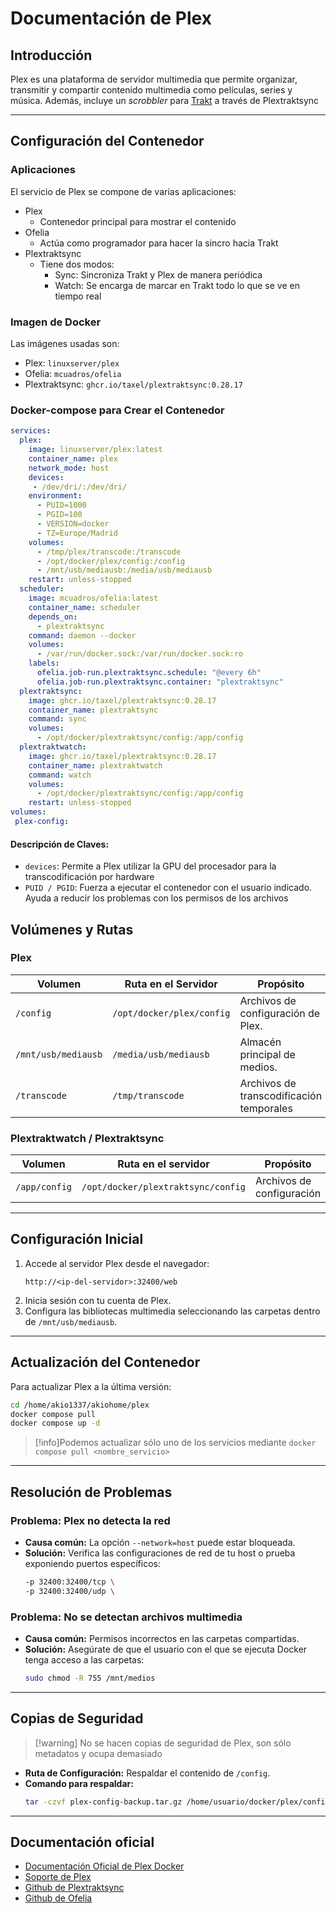 
# Documentación de Plex

## Introducción
Plex es una plataforma de servidor multimedia que permite organizar, transmitir y compartir contenido multimedia como películas, series y música. Además, incluye un _scrobbler_ para [Trakt](https://trakt.tv) a través de Plextraktsync

---

## Configuración del Contenedor

### Aplicaciones
El servicio de Plex se compone de varias aplicaciones:
- Plex
  - Contenedor principal para mostrar el contenido
- Ofelia
  - Actúa como programador para hacer la sincro hacia Trakt
- Plextraktsync
  - Tiene dos modos:
    - Sync: Sincroniza Trakt y Plex de manera periódica
    - Watch: Se encarga de marcar en Trakt todo lo que se ve en tiempo real
### Imagen de Docker
Las imágenes usadas son:
- Plex: `linuxserver/plex`
- Ofelia: `mcuadros/ofelia`
- Plextraktsync: `ghcr.io/taxel/plextraktsync:0.28.17`

### Docker-compose para Crear el Contenedor
```yaml
services:
  plex:
    image: linuxserver/plex:latest
    container_name: plex
    network_mode: host
    devices:
     - /dev/dri/:/dev/dri/
    environment:
      - PUID=1000
      - PGID=100
      - VERSION=docker
      - TZ=Europe/Madrid
    volumes:
      - /tmp/plex/transcode:/transcode
      - /opt/docker/plex/config:/config
      - /mnt/usb/mediausb:/media/usb/mediausb
    restart: unless-stopped
  scheduler:
    image: mcuadros/ofelia:latest
    container_name: scheduler
    depends_on:
      - plextraktsync
    command: daemon --docker
    volumes:
      - /var/run/docker.sock:/var/run/docker.sock:ro
    labels:
      ofelia.job-run.plextraktsync.schedule: "@every 6h"
      ofelia.job-run.plextraktsync.container: "plextraktsync"
  plextraktsync:
    image: ghcr.io/taxel/plextraktsync:0.28.17
    container_name: plextraktsync
    command: sync
    volumes:
      - /opt/docker/plextraktsync/config:/app/config
  plextraktwatch:
    image: ghcr.io/taxel/plextraktsync:0.28.17
    container_name: plextraktwatch
    command: watch
    volumes:
      - /opt/docker/plextraktsync/config:/app/config
    restart: unless-stopped
volumes:
 plex-config:
```

#### Descripción de Claves:
- `devices`: Permite a Plex utilizar la GPU del procesador para la transcodificación por hardware
- `PUID / PGID`: Fuerza a ejecutar el contenedor con el usuario indicado. Ayuda a reducir los problemas con los permisos de los archivos


## Volúmenes y Rutas
### Plex
| Volumen          | Ruta en el Servidor         | Propósito     |
|-------------------|-----------------------------|--------------|
| `/config`         | `/opt/docker/plex/config` | Archivos de configuración de Plex. |
| `/mnt/usb/mediausb`           | `/media/usb/mediausb`              | Almacén principal de medios.    |
| `/transcode`|  `/tmp/transcode` | Archivos de transcodificación temporales | 

### Plextraktwatch / Plextraktsync
| Volumen | Ruta en el servidor | Propósito |
|--------------|-------------------|------------------|
|`/app/config` | `/opt/docker/plextraktsync/config` | Archivos de configuración | 

---

## Configuración Inicial
1. Accede al servidor Plex desde el navegador:  
   ```
   http://<ip-del-servidor>:32400/web
   ```
2. Inicia sesión con tu cuenta de Plex.
3. Configura las bibliotecas multimedia seleccionando las carpetas dentro de `/mnt/usb/mediausb`.

---

## Actualización del Contenedor
Para actualizar Plex a la última versión:
```bash
cd /home/akio1337/akiohome/plex
docker compose pull
docker compose up -d
```

> [!info]Podemos actualizar sólo uno de los servicios mediante `docker compose pull <nombre_servicio>`

---

## Resolución de Problemas
### Problema: Plex no detecta la red
- **Causa común:** La opción `--network=host` puede estar bloqueada.
- **Solución:** Verifica las configuraciones de red de tu host o prueba exponiendo puertos específicos:
  ```bash
  -p 32400:32400/tcp \
  -p 32400:32400/udp \
  ```

### Problema: No se detectan archivos multimedia
- **Causa común:** Permisos incorrectos en las carpetas compartidas.
- **Solución:** Asegúrate de que el usuario con el que se ejecuta Docker tenga acceso a las carpetas:
  ```bash
  sudo chmod -R 755 /mnt/medios
  ```

---

## Copias de Seguridad

>[!warning] No se hacen copias de seguridad de Plex, son sólo metadatos y ocupa demasiado 

- **Ruta de Configuración:** Respaldar el contenido de `/config`.
- **Comando para respaldar:**
  ```bash
  tar -czvf plex-config-backup.tar.gz /home/usuario/docker/plex/config
  ```

---
## Documentación oficial
- [Documentación Oficial de Plex Docker](https://hub.docker.com/r/plexinc/pms-docker)
- [Soporte de Plex](https://support.plex.tv/)
- [Github de Plextraktsync](https://github.com/Taxel/PlexTraktSync)
- [Github de Ofelia](https://github.com/mcuadros/ofelia/)